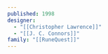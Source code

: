 ```yaml
---
published: 1998
designer:
  - "[[Christopher Lawrence]]"
  - "[[J. C. Connors]]"
family: "[[RuneQuest]]"
---
```

